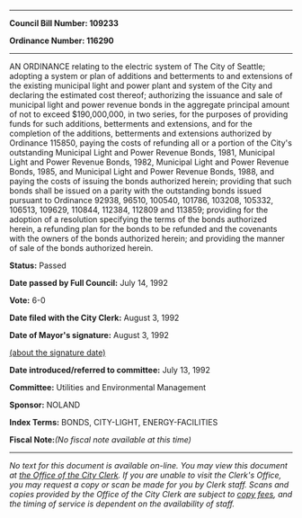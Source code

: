 

********

**Council Bill Number: 109233**
   
**Ordinance Number: 116290**
********

 AN ORDINANCE relating to the electric system of The City of Seattle; adopting a system or plan of additions and betterments to and extensions of the existing municipal light and power plant and system of the City and declaring the estimated cost thereof; authorizing the issuance and sale of municipal light and power revenue bonds in the aggregate principal amount of not to exceed $190,000,000, in two series, for the purposes of providing funds for such additions, betterments and extensions, and for the completion of the additions, betterments and extensions authorized by Ordinance 115850, paying the costs of refunding all or a portion of the City's outstanding Municipal Light and Power Revenue Bonds, 1981, Municipal Light and Power Revenue Bonds, 1982, Municipal Light and Power Revenue Bonds, 1985, and Municipal Light and Power Revenue Bonds, 1988, and paying the costs of issuing the bonds authorized herein; providing that such bonds shall be issued on a parity with the outstanding bonds issued pursuant to Ordinance 92938, 96510, 100540, 101786, 103208, 105332, 106513, 109629, 110844, 112384, 112809 and 113859; providing for the adoption of a resolution specifying the terms of the bonds authorized herein, a refunding plan for the bonds to be refunded and the covenants with the owners of the bonds authorized herein; and providing the manner of sale of the bonds authorized herein.

**Status:** Passed
   
**Date passed by Full Council:** July 14, 1992
   
**Vote:** 6-0
   
**Date filed with the City Clerk:** August 3, 1992
   
**Date of Mayor's signature:** August 3, 1992
   
[(about the signature date)](/~public/approvaldate.htm)
   
   
   
**Date introduced/referred to committee:** July 13, 1992
   
**Committee:** Utilities and Environmental Management
   
**Sponsor:** NOLAND
   
   
**Index Terms:** BONDS, CITY-LIGHT, ENERGY-FACILITIES

**Fiscal Note:**_(No fiscal note available at this time)_
********

_No text for this document is available on-line. You may view this document at [the Office of the City Clerk](http://www.seattle.gov/leg/clerk/contactUs.htm). If you are unable to visit the Clerk's Office, you may request a copy or scan be made for you by Clerk staff. Scans and copies provided by the Office of the City Clerk are subject to [copy fees](http://clerk.seattle.gov/~public/clerkfees.htm), and the timing of service is dependent on the availability of staff._

